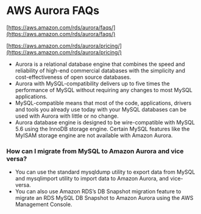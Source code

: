# AWS Aurora FAQs

[https://aws.amazon.com/rds/aurora/faqs/](https://aws.amazon.com/rds/aurora/faqs/)

[https://aws.amazon.com/rds/aurora/pricing/](https://aws.amazon.com/rds/aurora/pricing/)

- Aurora is a relational database engine that combines the speed and reliability of high-end commercial databases with the simplicity and cost-effectiveness of open source databases.
- Aurora with MySQL-compatibility delivers up to five times the performance of MySQL without requiring any changes to most MySQL applications.
- MySQL-compatible means that most of the code, applications, drivers and tools you already use today with your MySQL databases can be used with Aurora with little or no change.
- Aurora database engine is designed to be wire-compatible with MySQL 5.6 using the InnoDB storage engine. Certain MySQL features like the MyISAM storage engine are not available with Amazon Aurora.

### How can I migrate from MySQL to Amazon Aurora and vice versa?

- You can use the standard mysqldump utility to export data from MySQL and mysqlimport utility to import data to Amazon Aurora, and vice-versa. 
- You can also use Amazon RDS’s DB Snapshot migration feature to migrate an RDS MySQL DB Snapshot to Amazon Aurora using the AWS Management Console. 

